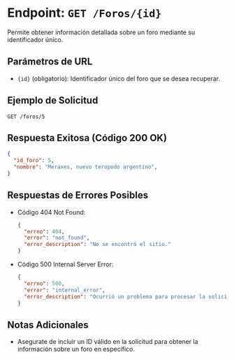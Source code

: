 # Endpoint: `GET /Foros/{id}`

Permite obtener información detallada sobre un foro mediante su identificador único.

## Parámetros de URL
- `{id}` (obligatorio): Identificador único del foro que se desea recuperar.

## Ejemplo de Solicitud
```http
GET /foros/5
```

## Respuesta Exitosa (Código 200 OK)
```json
{
  "id_foro": 5,
  "nombre": "Meraxes, nuevo teropodo argentino",
}
```

## Respuestas de Errores Posibles
- Código 404 Not Found:

  ```json
  {
    "errno": 404,
    "error": "not_found",
    "error_description": "No se encontró el sitio."
  }
  ```

- Código 500 Internal Server Error:
  ```json
  {
    "errno": 500,
    "error": "internal_error",
    "error_description": "Ocurrió un problema para procesar la solicitud"
  }
  ``` 

## Notas Adicionales

- Asegurate de incluir un ID válido en la solicitud para obtener la información
  sobre un foro en específico.